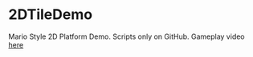 # 2DTileDemo
Mario Style 2D Platform Demo. Scripts only on GitHub. 
Gameplay video <a href="https://youtu.be/RYcDXA3VY0E?t=4">here</a>
